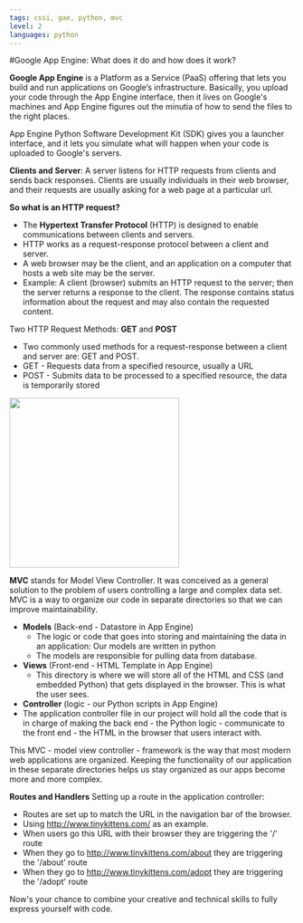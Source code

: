 ```yaml
---
tags: cssi, gae, python, mvc
level: 2
languages: python
---
```


#Google App Engine: What does it do and how does it work?

**Google App Engine** is a Platform as a Service (PaaS) offering that lets you build and run applications on Google’s infrastructure. Basically, you upload your code through the App Engine interface, then it lives on Google's machines and App Engine figures out the minutia of how to send the files to the right places.

App Engine Python Software Development Kit (SDK) gives you a launcher interface, and it lets you simulate what will happen when your code is uploaded to Google's servers.

**Clients and Server**:
A server listens for HTTP requests from clients and sends back responses. Clients are usually individuals in their web browser, and their requests are usually asking for a web page at a particular url.

**So what is an HTTP request?**
+ The **Hypertext Transfer Protocol** (HTTP) is designed to enable communications between clients and servers.
+ HTTP works as a request-response protocol between a client and server.
+ A web browser may be the client, and an application on a computer that hosts a web site may be the server.
+ Example: A client (browser) submits an HTTP request to the server; then the server returns a response to the client. The response contains status information about the request and may also contain the requested content.

Two HTTP Request Methods: **GET** and **POST**
+ Two commonly used methods for a request-response between a client and server are: GET and POST.
 + GET - Requests data from a specified resource, usually a URL
 + POST - Submits data to be processed to a specified resource, the data is temporarily stored

<img src="http://lh3.ggpht.com/aviadezra/SHj6gLRSkSI/AAAAAAAAALg/0xkCGOXuefc/image_thumb3.png?imgmax=800" width=300px>

**MVC** stands for Model View Controller. It was conceived as a general solution to the problem of users controlling a large and complex data set. MVC is a way to organize our code in separate directories so that we can improve maintainability.
+ **Models** (Back-end - Datastore in App Engine)
  + The logic or code that goes into storing and maintaining the data in an application: Our models are written in python
  + The models are responsible for pulling data from database.
+ **Views** (Front-end - HTML Template in App Engine)
  + This directory is where we will store all of the HTML and CSS (and embedded Python) that gets displayed in the browser. This is what the user sees.
+ **Controller** (logic - our Python scripts in App Engine)
 + The application controller file in our project will hold all the code that is in charge of making the back end - the Python logic - communicate to the front end - the HTML in the browser that users interact with.

This MVC - model view controller - framework is the way that most modern web applications are organized.
Keeping the functionality of our application in these separate directories helps us stay organized as our apps become more and more complex.

**Routes and Handlers**
Setting up a route in the application controller:
+ Routes are set up to match the URL in the navigation bar of the browser.
+ Using http://www.tinykittens.com/ as an example.
 + When users go this URL with their browser they are triggering the '/' route
 + When they go to http://www.tinykittens.com/about  they are triggering the '/about’ route
 + When they go to  http://www.tinykittens.com/adopt   they are triggering the '/adopt' route

Now's your chance to combine your creative and technical skills to fully express yourself with code.

